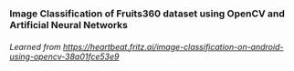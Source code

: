 ### Image Classification of Fruits360 dataset using OpenCV and Artificial Neural Networks

###### Learned from https://heartbeat.fritz.ai/image-classification-on-android-using-opencv-38a01fce53e9

